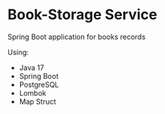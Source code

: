 # Book-Storage Service

Spring Boot application for books records

Using:
- Java 17
- Spring Boot
- PostgreSQL
- Lombok
- Map Struct
